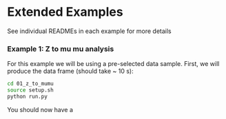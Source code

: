 Extended Examples
=============
See individual READMEs in each example for more details

### Example 1: Z to mu mu analysis
For this example we will be using a pre-selected data sample.
First, we will produce the data frame (should take ~ 10 s):
```bash
cd 01_z_to_mumu
source setup.sh
python run.py
```

You should now have a
